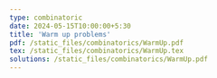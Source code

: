 ```yaml
---
type: combinatoric
date: 2024-05-15T10:00:00+5:30
title: 'Warm up problems'
pdf: /static_files/combinatorics/WarmUp.pdf
tex: /static_files/combinatorics/WarmUp.tex
solutions: /static_files/combinatorics/WarmUp.pdf
---
```

